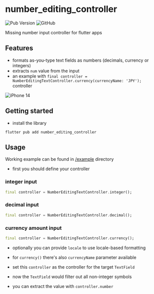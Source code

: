# number_editing_controller

![Pub Version](https://img.shields.io/pub/v/number_editing_controller)
![GitHub](https://img.shields.io/github/license/nerdy-pro/flutter_number_editing_controller)

Missing number input controller for flutter apps

## Features

- formats as-you-type text fields as numbers (decimals, currency or integers)
- extracts `num` value from the input
- an example with `final controller = NumberEditingTextController.currency(currencyName: 'JPY');` controller

![iPhone 14](https://github.com/nerdy-pro/flutter_number_editing_controller/blob/main/img/screenshot.gif)


## Getting started

- install the library

```shell
flutter pub add number_editing_controller
```


## Usage



Working example can be found in [/example](https://github.com/nerdy-pro/flutter_number_editing_controller/tree/main/example) directory

- first you should define your controller

### integer input

```dart
final controller = NumberEditingTextController.integer();
```

### decimal input

```dart
final controller = NumberEditingTextController.decimal();
```

### currency amount input

```dart
final controller = NumberEditingTextController.currency();
```

- optionally you can provide `locale` to use locale-based formatting
- for `currency()` there's also `currencyName` parameter available

- set this `controller` as the controller for the target `TextField`
- now the `TextField` would filter out all non-integer symbols
- you can extract the value with `controller.number`
